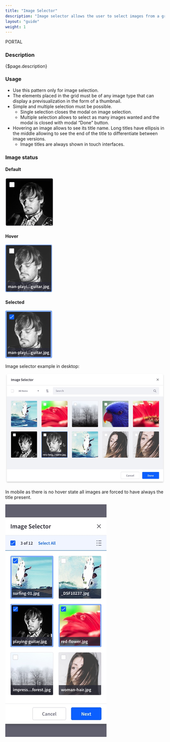```yaml
---
title: "Image Selector"
description: "Image selector allows the user to select images from a grids images in a visual way that primes the images over other metadata that an image file can have."
layout: "guide"
weight: 1
---
```


<span class="label label-info">PORTAL</span>

### Description

{$page.description}

### Usage

* Use this pattern only for image selection.
* The elements placed in the grid must be of any image type that can display a previsualization in the form of a thumbnail.
* Simple and multiple selection must be possible.
    * Single selection closes the modal on image selection.
    * Multiple selection allows to select as many images wanted and the modal is closed with modal “Done” button.
* Hovering an image allows to see its title name. Long titles have ellipsis in the middle allowing to see the end of the title to differentiate between image versions.
    * Image titles are always shown in touch interfaces.


### Image status

#### Default

![image default state](../../../images/ImageSelectorImageDefault.jpg)

#### Hover

![image hover state](../../../images/ImageSelectorImageHover.jpg)

#### Selected

![image hover state](../../../images/ImageSelectorImageSelected.jpg)

Image selector example in desktop:

![image selector example in desktop size](../../../images/ImageSelector.jpg)

In mobile as there is no hover state all images are forced to have always the title present.

![image selector example in mobile size](../../../images/ImageSelectorMobile.jpg)


